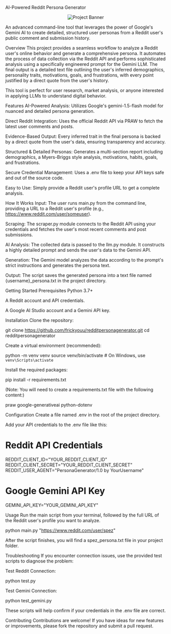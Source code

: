 AI-Powered Reddit Persona Generator
<p align="center">
<img src="https://placehold.co/600x300/1e293b/ffffff?text=AI+Reddit+Persona+Generator&font=raleway" alt="Project Banner">
</p>

An advanced command-line tool that leverages the power of Google's Gemini AI to create detailed, structured user personas from a Reddit user's public comment and submission history.

Overview
This project provides a seamless workflow to analyze a Reddit user's online behavior and generate a comprehensive persona. It automates the process of data collection via the Reddit API and performs sophisticated analysis using a specifically engineered prompt for the Gemini LLM. The final output is a detailed text file outlining the user's inferred demographics, personality traits, motivations, goals, and frustrations, with every point justified by a direct quote from the user's history.

This tool is perfect for user research, market analysis, or anyone interested in applying LLMs to understand digital behavior.

Features
AI-Powered Analysis: Utilizes Google's gemini-1.5-flash model for nuanced and detailed persona generation.

Direct Reddit Integration: Uses the official Reddit API via PRAW to fetch the latest user comments and posts.

Evidence-Based Output: Every inferred trait in the final persona is backed by a direct quote from the user's data, ensuring transparency and accuracy.

Structured & Detailed Personas: Generates a multi-section report including demographics, a Myers-Briggs style analysis, motivations, habits, goals, and frustrations.

Secure Credential Management: Uses a .env file to keep your API keys safe and out of the source code.

Easy to Use: Simply provide a Reddit user's profile URL to get a complete analysis.

How It Works
Input: The user runs main.py from the command line, providing a URL to a Reddit user's profile (e.g., https://www.reddit.com/user/someuser).

Scraping: The scraper.py module connects to the Reddit API using your credentials and fetches the user's most recent comments and post submissions.

AI Analysis: The collected data is passed to the llm.py module. It constructs a highly detailed prompt and sends the user's data to the Gemini API.

Generation: The Gemini model analyzes the data according to the prompt's strict instructions and generates the persona text.

Output: The script saves the generated persona into a text file named {username}_persona.txt in the project directory.

Getting Started
Prerequisites
Python 3.7+

A Reddit account and API credentials.

A Google AI Studio account and a Gemini API key.

Installation
Clone the repository:

git clone https://github.com/frickyouu/redditpersonagenerator.git
cd redditpersonagenerator

Create a virtual environment (recommended):

python -m venv venv
source venv/bin/activate  # On Windows, use `venv\Scripts\activate`

Install the required packages:

pip install -r requirements.txt

(Note: You will need to create a requirements.txt file with the following content:)

praw
google-generativeai
python-dotenv

Configuration
Create a file named .env in the root of the project directory.

Add your API credentials to the .env file like this:

# Reddit API Credentials
REDDIT_CLIENT_ID="YOUR_REDDIT_CLIENT_ID"
REDDIT_CLIENT_SECRET="YOUR_REDDIT_CLIENT_SECRET"
REDDIT_USER_AGENT="PersonaGenerator/1.0 by YourUsername"

# Google Gemini API Key
GEMINI_API_KEY="YOUR_GEMINI_API_KEY"

Usage
Run the main script from your terminal, followed by the full URL of the Reddit user's profile you want to analyze.

python main.py "https://www.reddit.com/user/spez"

After the script finishes, you will find a spez_persona.txt file in your project folder.

Troubleshooting
If you encounter connection issues, use the provided test scripts to diagnose the problem:

Test Reddit Connection:

python test.py

Test Gemini Connection:

python test_gemini.py

These scripts will help confirm if your credentials in the .env file are correct.

Contributing
Contributions are welcome! If you have ideas for new features or improvements, please fork the repository and submit a pull request.
